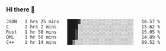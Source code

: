 ### Hi there 👋

<!--
**WShiBin/WShiBin** is a ✨ _special_ ✨ repository because its `README.md` (this file) appears on your GitHub profile.

Here are some ideas to get you started:

- 🔭 I’m currently working on ...
- 🌱 I’m currently learning ...
- 👯 I’m looking to collaborate on ...
- 🤔 I’m looking for help with ...
- 💬 Ask me about ...
- 📫 How to reach me: ...
- 😄 Pronouns: ...
- ⚡ Fun fact: ...
-->

<!--START_SECTION:waka-->
```text
JSON   2 hrs 25 mins   ████▓░░░░░░░░░░░░░░░░░░░░   18.57 % 
C      2 hrs 2 mins    ████░░░░░░░░░░░░░░░░░░░░░   15.62 % 
Rust   1 hr 58 mins    ███▓░░░░░░░░░░░░░░░░░░░░░   15.05 % 
QML    1 hr 56 mins    ███▓░░░░░░░░░░░░░░░░░░░░░   14.89 % 
C++    1 hr 14 mins    ██▒░░░░░░░░░░░░░░░░░░░░░░   09.52 % 
```
<!--END_SECTION:waka-->
